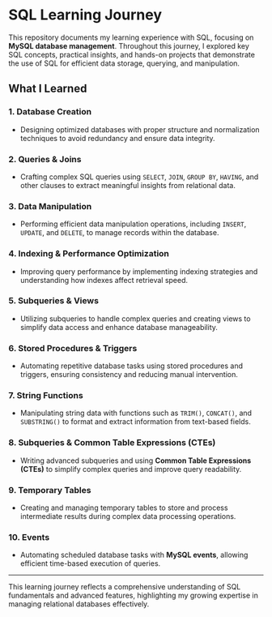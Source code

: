 
# **SQL Learning Journey**

This repository documents my learning experience with SQL, focusing on **MySQL database management**. Throughout this journey, I explored key SQL concepts, practical insights, and hands-on projects that demonstrate the use of SQL for efficient data storage, querying, and manipulation.

## **What I Learned**

### 1. **Database Creation**
   - Designing optimized databases with proper structure and normalization techniques to avoid redundancy and ensure data integrity.

### 2. **Queries & Joins**
   - Crafting complex SQL queries using `SELECT`, `JOIN`, `GROUP BY`, `HAVING`, and other clauses to extract meaningful insights from relational data.

### 3. **Data Manipulation**
   - Performing efficient data manipulation operations, including `INSERT`, `UPDATE`, and `DELETE`, to manage records within the database.

### 4. **Indexing & Performance Optimization**
   - Improving query performance by implementing indexing strategies and understanding how indexes affect retrieval speed.

### 5. **Subqueries & Views**
   - Utilizing subqueries to handle complex queries and creating views to simplify data access and enhance database manageability.

### 6. **Stored Procedures & Triggers**
   - Automating repetitive database tasks using stored procedures and triggers, ensuring consistency and reducing manual intervention.

### 7. **String Functions**
   - Manipulating string data with functions such as `TRIM()`, `CONCAT()`, and `SUBSTRING()` to format and extract information from text-based fields.

### 8. **Subqueries & Common Table Expressions (CTEs)**
   - Writing advanced subqueries and using **Common Table Expressions (CTEs)** to simplify complex queries and improve query readability.

### 9. **Temporary Tables**
   - Creating and managing temporary tables to store and process intermediate results during complex data processing operations.

### 10. **Events**
   - Automating scheduled database tasks with **MySQL events**, allowing efficient time-based execution of queries.

---

This learning journey reflects a comprehensive understanding of SQL fundamentals and advanced features, highlighting my growing expertise in managing relational databases effectively.
